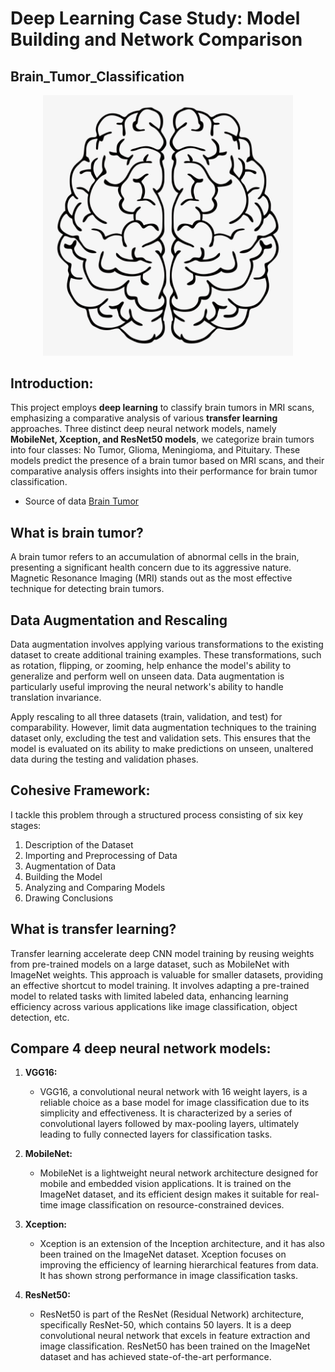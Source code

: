 # Deep Learning Case Study: Model Building and Network Comparison

## Brain_Tumor_Classification

<div align="center">
    <img width="400" src="/images/brain-outline-drawing-12.png" alt="Material Bread logo"> 
</div>

## Introduction:

This project employs **deep learning** to classify brain tumors in MRI scans, emphasizing a comparative analysis of  various **transfer learning** approaches.
Three distinct deep neural network models, namely **MobileNet, Xception, and ResNet50 models**, we categorize brain tumors into four classes: No Tumor, Glioma, Meningioma, and Pituitary.
These models predict the presence of a brain tumor based on MRI scans, and their comparative analysis offers insights into their performance for brain tumor classification.

- Source of data [Brain Tumor](https://www.kaggle.com/datasets/sartajbhuvaji/brain-tumor-classification-mri)

## What is brain tumor?

A brain tumor refers to an accumulation of abnormal cells in the brain, presenting a significant health concern due to its aggressive nature. Magnetic Resonance Imaging (MRI) stands out as the most effective technique for detecting brain tumors.

## Data Augmentation and Rescaling

Data augmentation involves applying various transformations to the existing dataset to create additional training examples. These transformations, such as rotation, flipping, or zooming, help enhance the model's ability to generalize and perform well on unseen data. Data augmentation is particularly useful improving the neural network's ability to handle translation invariance.

Apply rescaling to all three datasets (train, validation, and test) for comparability. However, limit data augmentation techniques to the training dataset only, excluding the test and validation sets. This ensures that the model is evaluated on its ability to make predictions on unseen, unaltered data during the testing and validation phases.

## Cohesive Framework:
I tackle this problem through a structured process consisting of six key stages:

1. Description of the Dataset
2. Importing and Preprocessing of Data
3. Augmentation of Data
4. Building the Model
5. Analyzing and Comparing Models
6. Drawing Conclusions

## What is transfer learning?

Transfer learning accelerate deep CNN model training by reusing weights from pre-trained models on a large dataset, such as MobileNet with ImageNet weights. This approach is valuable for smaller datasets, providing an effective shortcut to model training. It involves adapting a pre-trained model to related tasks with limited labeled data, enhancing learning efficiency across various applications like image classification, object detection, etc.


## Compare 4 deep neural network models:

1. **VGG16:**
   - VGG16, a convolutional neural network with 16 weight layers, is a reliable choice as a base model for image classification due to its simplicity and effectiveness. It is characterized by a series of convolutional layers followed by max-pooling layers, ultimately leading to fully connected layers for classification tasks.

1. **MobileNet:**
   - MobileNet is a lightweight neural network architecture designed for mobile and embedded vision applications. It is trained on the ImageNet dataset, and its efficient design makes it suitable for real-time image classification on resource-constrained devices.

2. **Xception:**
   - Xception is an extension of the Inception architecture, and it has also been trained on the ImageNet dataset. Xception focuses on improving the efficiency of learning hierarchical features from data. It has shown strong performance in image classification tasks.

3. **ResNet50:**
   - ResNet50 is part of the ResNet (Residual Network) architecture, specifically ResNet-50, which contains 50 layers. It is a deep convolutional neural network that excels in feature extraction and image classification. ResNet50 has been trained on the ImageNet dataset and has achieved state-of-the-art performance.





